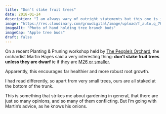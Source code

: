 ```yaml
---
title: "Don’t stake fruit trees"
date: 2018-01-24
description: "I am always wary of outright statements but this one is interesting and time saving"
image: "https://res.cloudinary.com/growdigital/image/upload/f_auto,q_70,w_736/v1543958825/buds-38517307965.jpg"
imageAlt: "Photo of hand holding tree branch buds"
imageCap: "Apple tree buds"
draft: false
---
```


On a recent Planting & Pruning workshop held by [The People’s Orchard](http://www.stdogmaelsabbey.org.uk/peoplesorchard), the orchardist Martin Hayes said a very interesting thing: **don’t stake fruit trees unless they are dwarf** ie if they are [M26 or smaller](https://www.forestgarden.wales/blog/rootstock-reference/).

Apparently, this encourages far healthier and more robust root growth.

I had read differently, so apart from very small trees, ours are all staked at the bottom of the trunk.

This is something that strikes me about gardening in general, that there are just so many opinions, and so many of them conflicting. But I’m going with Martin’s advice, as he knows his onions.
